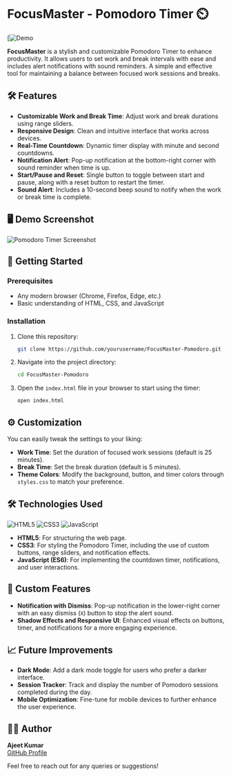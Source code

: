 # FocusMaster - Pomodoro Timer ⏲️
[![Demo](https://ajeetku143.github.io/Pomodoro-Timer/)

**FocusMaster** is a stylish and customizable Pomodoro Timer to enhance productivity. It allows users to set work and break intervals with ease and includes alert notifications with sound reminders. A simple and effective tool for maintaining a balance between focused work sessions and breaks.

## 🛠️ Features

- **Customizable Work and Break Time**: Adjust work and break durations using range sliders.
- **Responsive Design**: Clean and intuitive interface that works across devices.
- **Real-Time Countdown**: Dynamic timer display with minute and second countdowns.
- **Notification Alert**: Pop-up notification at the bottom-right corner with sound reminder when time is up.
- **Start/Pause and Reset**: Single button to toggle between start and pause, along with a reset button to restart the timer.
- **Sound Alert**: Includes a 10-second beep sound to notify when the work or break time is complete.

## 🖥️ Demo Screenshot

![Pomodoro Timer Screenshot](screenshot.png)  

## 🚀 Getting Started

### Prerequisites
- Any modern browser (Chrome, Firefox, Edge, etc.)
- Basic understanding of HTML, CSS, and JavaScript

### Installation
1. Clone this repository:
    ```bash
    git clone https://github.com/yourusername/FocusMaster-Pomodoro.git
    ```
2. Navigate into the project directory:
    ```bash
    cd FocusMaster-Pomodoro
    ```
3. Open the `index.html` file in your browser to start using the timer:
    ```bash
    open index.html
    ```

## ⚙️ Customization

You can easily tweak the settings to your liking:
- **Work Time**: Set the duration of focused work sessions (default is 25 minutes).
- **Break Time**: Set the break duration (default is 5 minutes).
- **Theme Colors**: Modify the background, button, and timer colors through `styles.css` to match your preference.


## 🛠️ Technologies Used
![HTML5](https://img.shields.io/badge/html5-%23E34F26.svg?style=for-the-badge&logo=html5&logoColor=white) ![CSS3](https://img.shields.io/badge/css3-%231572B6.svg?style=for-the-badge&logo=css3&logoColor=white)  ![JavaScript](https://img.shields.io/badge/javascript-%23323330.svg?style=for-the-badge&logo=javascript&logoColor=%23F7DF1E)

- **HTML5**: For structuring the web page.
- **CSS3**: For styling the Pomodoro Timer, including the use of custom buttons, range sliders, and notification effects.
- **JavaScript (ES6)**: For implementing the countdown timer, notifications, and user interactions.

## 🎨 Custom Features

- **Notification with Dismiss**: Pop-up notification in the lower-right corner with an easy dismiss (`X`) button to stop the alert sound.
- **Shadow Effects and Responsive UI**: Enhanced visual effects on buttons, timer, and notifications for a more engaging experience.

## 📈 Future Improvements

- **Dark Mode**: Add a dark mode toggle for users who prefer a darker interface.
- **Session Tracker**: Track and display the number of Pomodoro sessions completed during the day.
- **Mobile Optimization**: Fine-tune for mobile devices to further enhance the user experience.


## 👨‍💻 Author

**Ajeet Kumar**  
[GitHub Profile](https://github.com/AjeetKu143)

Feel free to reach out for any queries or suggestions!
